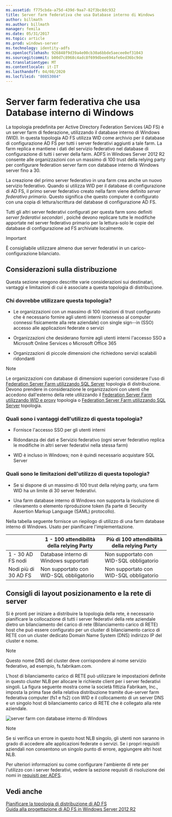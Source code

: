 ```yaml
---
ms.assetid: f775cbda-a75d-439d-9aa7-82f3bc8dc932
title: Server farm federativa che usa Database interno di Windows
author: billmath
ms.author: billmath
manager: femila
ms.date: 05/31/2017
ms.topic: article
ms.prod: windows-server
ms.technology: identity-adfs
ms.openlocfilehash: 926848f9d39a4e00cb30a6bbde5aecee0ef31043
ms.sourcegitcommit: b00d7c8968c4adc8f699dbee694afe6ed36bc9de
ms.translationtype: MT
ms.contentlocale: it-IT
ms.lasthandoff: 04/08/2020
ms.locfileid: "80853084"
---
```

# <a name="federation-server-farm-using-wid"></a>Server farm federativa che usa Database interno di Windows

La topologia predefinita per Active Directory Federation Services \(AD FS\) è un server farm di federazione, utilizzando il database interno di Windows \(WID\). In questa topologia AD FS utilizza WID come archivio per il database di configurazione AD FS per tutti i server federativi aggiunti a tale farm. La farm replica e mantiene i dati del servizio federativo nel database di configurazione di tutti i server della farm. ADFS in Windows Server 2012 R2 consente alle organizzazioni con un massimo di 100 trust della relying party per configurare federation server farm con database interno di Windows server fino a 30.  
  
La creazione del primo server federativo in una farm crea anche un nuovo servizio federativo. Quando si utilizza WID per il database di configurazione di AD FS, il primo server federativo creato nella farm viene definito *server federativo primario*. Questo significa che questo computer è configurato con una copia di lettura\/scrittura del database di configurazione AD FS.  
  
Tutti gli altri server federativi configurati per questa farm sono definiti *server federativi secondari* , poiché devono replicare tutte le modifiche apportate nel server federativo primario per la lettura\-solo le copie del database di configurazione ad FS archiviate localmente.  
  
> [!IMPORTANT]  
> È consigliabile utilizzare almeno due server federativi in un carico\-configurazione bilanciato.  
  
## <a name="deployment-considerations"></a>Considerazioni sulla distribuzione  
Questa sezione vengono descritte varie considerazioni sui destinatari, vantaggi e limitazioni di cui è associate a questa topologia di distribuzione.  
  
### <a name="who-should-use-this-topology"></a>Chi dovrebbe utilizzare questa topologia?  
  
-   Le organizzazioni con un massimo di 100 relazioni di trust configurato che è necessario fornire agli utenti interni \(connesso al computer connessi fisicamente alla rete aziendale\) con single sign-\-in \(SSO\) accesso alle applicazioni federate o servizi  
  
-   Organizzazioni che desiderano fornire agli utenti interni l'accesso SSO a Microsoft Online Services o Microsoft Office 365  
  
-   Organizzazioni di piccole dimensioni che richiedono servizi scalabili ridondanti  
  
> [!NOTE]  
> Le organizzazioni con database di dimensioni superiori considerare l'uso di [Federation Server Farm utilizzando SQL Server](Federation-Server-Farm-Using-SQL-Server.md) topologia di distribuzione. Devono prendere in considerazione le organizzazioni con utenti che accedono dall'esterno della rete utilizzando il [Federation Server Farm utilizzando WID e proxy](Federation-Server-Farm-Using-WID-and-Proxies.md) topologia o [Federation Server Farm utilizzando SQL Server](Federation-Server-Farm-Using-SQL-Server.md) topologia.  
  
### <a name="what-are-the-benefits-of-using-this-topology"></a>Quali sono i vantaggi dell'utilizzo di questa topologia?  
  
-   Fornisce l'accesso SSO per gli utenti interni  
  
-   Ridondanza dei dati e Servizio federativo \(ogni server federativo replica le modifiche in altri server federativi nella stessa farm\)  
  
-   WID è incluso in Windows; non è quindi necessario acquistare SQL Server  
  
### <a name="what-are-the-limitations-of-using-this-topology"></a>Quali sono le limitazioni dell'utilizzo di questa topologia?  
  
-   Se si dispone di un massimo di 100 trust della relying party, una farm WID ha un limite di 30 server federativi.  
  
-   Una farm database interno di Windows non supporta la risoluzione di rilevamento o elemento riproduzione token \(fa parte di Security Assertion Markup Language \(SAML\) protocollo\).  
  
Nella tabella seguente fornisce un riepilogo di utilizzo di una farm database interno di Windows.  Usato per pianificare l'implementazione.  
  
|| 1 \- 100 attendibilità della relying Party | Più di 100 attendibilità della relying Party |
| --- | --- | --- |
|1 \- 30 AD FS nodi|Database interno di Windows supportati|Non supportato con WID-SQL obbligatorio 
|Nodi più di 30 AD FS|Non supportato con WID-SQL obbligatorio|Non supportato con WID-SQL obbligatorio  
  
## <a name="server-placement-and-network-layout-recommendations"></a>Consigli di layout posizionamento e la rete di server  
Si è pronti per iniziare a distribuire la topologia della rete, è necessario pianificare la collocazione di tutti i server federativi della rete aziendale dietro un bilanciamento del carico di rete \(Bilanciamento carico di RETE\) host che può essere configurato per un cluster di bilanciamento carico di RETE con un cluster dedicato Domain Name System \(DNS\) indirizzo IP del cluster e nome.  
  
> [!NOTE]  
> Questo nome DNS del cluster deve corrispondere al nome servizio federativo, ad esempio, fs.fabrikam.com.  
  
L'host di bilanciamento carico di RETE può utilizzare le impostazioni definite in questo cluster NLB per allocare le richieste client per i server federativi singoli. La figura seguente mostra come la società fittizia Fabrikam, Inc., imposta la prima fase della relativa distribuzione tramite due\-server farm federativa computer \(fs1 e fs2\) con WID e il collocamento di un server DNS e un singolo host di bilanciamento carico di RETE che è collegato alla rete aziendale.  
  
![server farm con database interno di Windows](media/FarmWID.gif)  
  
> [!NOTE]  
> Se si verifica un errore in questo host NLB singolo, gli utenti non saranno in grado di accedere alle applicazioni federate o servizi. Se i propri requisiti aziendali non consentono un singolo punto di errore, aggiungere altri host NLB.  
  
Per ulteriori informazioni su come configurare l'ambiente di rete per l'utilizzo con i server federativi, vedere la sezione requisiti di risoluzione dei nomi in [requisiti per ADFS](AD-FS-Requirements.md).  
  
## <a name="see-also"></a>Vedi anche  
[Pianificare la topologia di distribuzione di AD FS](Plan-Your-AD-FS-Deployment-Topology.md)  
[Guida alla progettazione di AD FS in Windows Server 2012 R2](AD-FS-Design-Guide-in-Windows-Server-2012-R2.md)  
  

